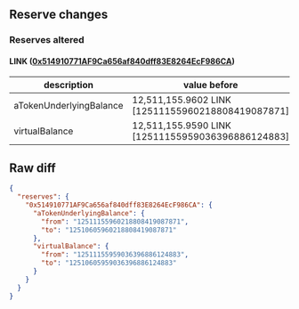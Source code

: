 ## Reserve changes

### Reserves altered

#### LINK ([0x514910771AF9Ca656af840dff83E8264EcF986CA](https://etherscan.io/address/0x514910771AF9Ca656af840dff83E8264EcF986CA))

| description | value before | value after |
| --- | --- | --- |
| aTokenUnderlyingBalance | 12,511,155.9602 LINK [12511155960218808419087871] | 12,510,605.9602 LINK [12510605960218808419087871] |
| virtualBalance | 12,511,155.9590 LINK [12511155959036396886124883] | 12,510,605.9590 LINK [12510605959036396886124883] |


## Raw diff

```json
{
  "reserves": {
    "0x514910771AF9Ca656af840dff83E8264EcF986CA": {
      "aTokenUnderlyingBalance": {
        "from": "12511155960218808419087871",
        "to": "12510605960218808419087871"
      },
      "virtualBalance": {
        "from": "12511155959036396886124883",
        "to": "12510605959036396886124883"
      }
    }
  }
}
```